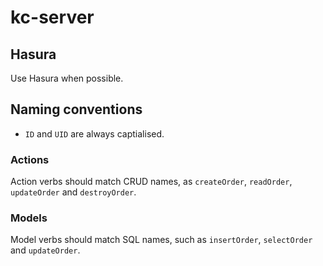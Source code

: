 # kc-server

## Hasura

Use Hasura when possible.

## Naming conventions

- `ID` and `UID` are always captialised.

### Actions

Action verbs should match CRUD names, as `createOrder`, `readOrder`,
`updateOrder` and `destroyOrder`.

### Models

Model verbs should match SQL names, such as `insertOrder`, `selectOrder` and
`updateOrder`.
